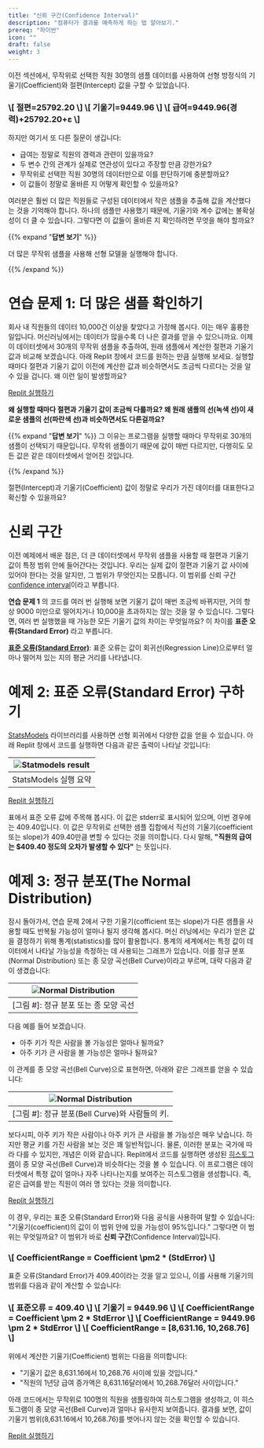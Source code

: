 ```yaml
---
title: "신뢰 구간(Confidence Interval)"
description: "컴퓨터가 결과를 예측하게 하는 법 알아보기."
prereq: "파이썬"
icon: ""
draft: false
weight: 3
---
```


이전 섹션에서, 무작위로 선택한 직원 30명의 샘플 데이터를 사용하여 선형 방정식의 기울기(Coefficient)와 절편(Intercept) 값을 구할 수 있었습니다.

<h3>
\[
    절편=25792.20
\]
\[
    기울기=9449.96
\]
\[
    급여=9449.96(경력)+25792.20+ε
\]
</h3>

하지만 여기서 또 다른 질문이 생깁니다:
-  급여는 정말로 직원의 경력과 관련이 있을까요?
- 두 변수 간의 관계가 실제로 연관성이 있다고 주장할 만큼 강한가요?
- 무작위로 선택한 직원 30명의 데이터만으로 이를 판단하기에 충분할까요?
- 이 값들이 정말로 올바른 지 어떻게 확인할 수 있을까요?

여러분은 훨씬 더 많은 직원들로 구성된 데이터에서 작은 샘플을 추출해 값을 계산했다는 것을 기억해야 합니다. 하나의 샘플만 사용했기 때문에, 기울기와 계수 값에는 불확실성이 더 클 수 있습니다. 그렇다면 이 값들이 올바른 지 확인하려면 무엇을 해야 할까요?

{{% expand "**답변 보기**" %}}

더 많은 무작위 샘플을 사용해 선형 모델을 실행해야 합니다.

{{% /expand %}}

# 연습 문제 1: 더 많은 샘플 확인하기

회사 내 직원들의 데이터 10,000건 이상을 찾았다고 가정해 봅시다. 이는 매우 훌륭한 일입니다. 머신러닝에서는 데이터가 많을수록 더 나은 결과를 얻을 수 있으니까요.
이제 이 데이터셋에서 30개의 무작위 샘플을 추출하여, 원래 샘플에서 계산한 절편과 기울기 값과 비교해 보겠습니다. 아래 Replit 창에서 코드를 원하는 만큼 실행해 보세요. 실행할 때마다 절편과 기울기 값이 이전에 계산한 값과 비슷하면서도 조금씩 다르다는 것을 알 수 있을 겁니다. 왜 이런 일이 발생할까요? 

<a class="my-2 mx-4 btn btn-info" href="https://replit.com/@nuevofoundation/LinearRegression-ConsoleApp#src/03-e1.py" target="_blank">Replit 실행하기</a>

**왜 실행할 때마다 절편과 기울기 값이 조금씩 다를까요? 왜 원래 샘플의 선(녹색 선)이 새로운 샘플의 선(파란색 선)과 비슷하면서도 다른걸까요?**

{{% expand "**답변 보기**" %}} 
그 이유는 프로그램을 실행할 때마다 무작위로 30개의 샘플이 선택되기 때문입니다. 무작위 샘플이기 때문에 값이 매번 다르지만, 다행히도 모든 값은 같은 데이터셋에서 얻어진 것입니다.

{{% /expand %}}

절편(Intercept)과 기울기(Coefficient) 값이 정말로 우리가 가진 데이터를 대표한다고 확신할 수 있을까요?

# 신뢰 구간

이전 예제에서 배운 점은, 더 큰 데이터셋에서 무작위 샘플을 사용할 때 절편과 기울기 값이 특정 범위 안에 들어간다는 것입니다. 우리는 실제 값이 절편과 기울기 값 사이에 있어야 한다는 것을 알지만, 그 범위가 무엇인지는 모릅니다. 이 범위를 신뢰 구간[confidence interval](https://www.geeksforgeeks.org/confidence-intervals-for-machine-learning/)이라고 부릅니다. 

**연습 문제 1** 의 코드를 여러 번 실행해 보면 기울기 값이 매번 조금씩 바뀌지만, 거의 항상 9000 미만으로 떨어지거나 10,000을 초과하지는 않는 것을 알 수 있습니다. 그렇다면, 여러 번 실행했을 때 가능한 모든 기울기 값의 차이는 무엇일까요? 이 차이를 **표준 오류(Standard Error)** 라고 부릅니다.

**[표준 오류(Standard Error)](https://www.statology.org/standard-error-regression/)**: 표준 오류는 값이 회귀선(Regression Line)으로부터 얼마나 떨어져 있는 지의 평균 거리를 나타냅니다.

# 예제 2: 표준 오류(Standard Error) 구하기

[StatsModels](https://www.statsmodels.org/stable/index.html) 라이브러리를 사용하면 선형 회귀에서 다양한 값을 얻을 수 있습니다. 아래 Replit 창에서 코드를 실행하면 다음과 같은 출력이 나타날 것입니다:

|![Statmodels result](../resources/finding_stderror.png)|
|:--:|
|StatsModels 실행 요약|

<a class="my-2 mx-4 btn btn-info" href="https://replit.com/@nuevofoundation/LinearRegression-ConsoleApp#src/03-e2.py" target="_blank">Replit 실행하기</a>

표에서 표준 오류 값에 주목해 봅시다. 이 값은 stderr로 표시되어 있으며, 이번 경우에는 409.40입니다. 이 값은 무작위로 선택한 샘플 집합에서 직선의 기울기(coefficient 또는 slope)가 409.40만큼 변할 수 있다는 것을 의미합니다. 다시 말해, **"직원의 급여는 $409.40 정도의 오차가 발생할 수 있다"** 는 뜻입니다.

# 예제 3: 정규 분포(The Normal Distribution)

잠시 돌아가서, 연습 문제 2에서 구한 기울기(cofficient 또는 slope)가 다른 샘플을 사용할 때도 반복될 가능성이 얼마나 될지 생각해 봅시다. 머신 러닝에서는 우리가 얻은 값을 결정하기 위해 통계(statistics)를 많이 활용합니다. 통계의 세계에서는 특정 값이 데이터에서 나타날 가능성을 측정하는 데 사용되는 그래프가 있습니다. 
이를 정규 분포(Normal Distribution) 또는 종 모양 곡선(Bell Curve)이라고 부르며, 대략 다음과 같이 생겼습니다:

|![Normal Distribution](../resources/normal_distribution.png)|
|:--:|
|[그림 #]: 정규 분포 또는 종 모양 곡선|

다음 예를 들어 보겠습니다.
- 아주 키가 작은 사람을 볼 가능성은 얼마나 될까요?
- 아주 키가 큰 사람을 볼 가능성은 얼마나 될까요?

이 관계를 종 모양 곡선(Bell Curve)으로 표현하면, 아래와 같은 그래프를 얻을 수 있습니다:


|![Normal Distribution](../resources/normal_distribution_height.png)|
|:--:|
|[그림 #]: 정규 분포(Bell Curve)와 사람들의 키.|

보다시피, 아주 키가 작은 사람이나 아주 키가 큰 사람을 볼 가능성은 매우 낮습니다. 하지만 평균 키를 가진 사람을 보는 것은 꽤 일반적입니다. 물론, 이러한 분포는 국가에 따라 다를 수 있지만, 개념은 이와 같습니다.
Replit에서 코드를 실행하면 생성된 [히스토그램](https://corporatefinanceinstitute.com/resources/excel/histogram/)이 종 모양 곡선(Bell Curve)과 비슷하다는 것을 볼 수 있습니다. 이 프로그램은 데이터셋에서 특정 값이 얼마나 자주 나타나는지를 보여주는 히스토그램을 생성합니다. 즉, 같은 급여를 받는 직원이 여러 명 있다는 것을 의미합니다. 
  
<a class="my-2 mx-4 btn btn-info" href="https://replit.com/@nuevofoundation/LinearRegression-ConsoleApp#src/03-e3.py" target="_blank">Replit 실행하기</a>

이 경우, 우리는 표준 오류(Standard Error)와 다음 공식을 사용하여 말할 수 있습니다: "기울기(coefficient)의 값이 이 범위 안에 있을 가능성이 95%입니다." 그렇다면 이 범위는 무엇일까요? 이 범위가 바로 **신뢰 구간**(Confidence Interval)입니다.

<h3>
\[
    CoefficientRange = Coefficient \pm2 * (StdError)
\]
</h3>

표준 오류(Standard Error)가 409.40이라는 것을 알고 있으니, 이를 사용해 기울기의 범위를 다음과 같이 계산할 수 있습니다:

<h3>
\[
    표준오류 = 409.40
\]
\[
    기울기 = 9449.96
\]
\[
    CoefficientRange = Coefficient \pm 2 * StdError
\]
\[
    CoefficientRange = 9449.96 \pm 2 * StdError
\]
\[
    CoefficientRange = [8,631.16, 10,268.76]
\]
</h3>

위에서 계산한 기울기(Coefficient) 범위는 다음을 의미합니다:

- "기울기 값은 8,631.16에서 10,268.76 사이에 있을 것입니다."
- "직원의 1년당 급여 증가액은 8,631.16달러에서 10,268.76달러 사이입니다."

아래 코드에서는 무작위로 100명의 직원을 샘플링하여 히스토그램을 생성하고, 이 히스토그램이 종 모양 곡선(Bell Curve)과 얼마나 유사한지 보여줍니다. 결과를 보면, 값이 기울기 범위(8,631.16에서 10,268.76)를 벗어나지 않는 것을 확인할 수 있습니다.

<a class="my-2 mx-4 btn btn-info" href="https://replit.com/@nuevofoundation/LinearRegression-ConsoleApp#src/03-e3.py" target="_blank">Replit 실행하기</a>
